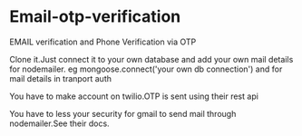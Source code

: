 # Email-otp-verification
EMAIL verification and Phone Verification via OTP

Clone it.Just connect it to your own database and add your own mail details for nodemailer.
eg 
mongoose.connect('your own db connection')
 and 
 for mail details in tranport auth 


You have to make account on twilio.OTP is sent using their rest api


You have to less your security for gmail to send mail through nodemailer.See their docs.
